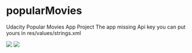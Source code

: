 # popularMovies
Udacity Popular Movies App Project 
The app missing Api key you can put yours in res/values/strings.xml



<img src="https://cloud.githubusercontent.com/assets/2805614/10500352/d2ab8e9e-72d7-11e5-98d7-11e3b41df695.png">
<img src="https://cloud.githubusercontent.com/assets/2805614/10500351/d1f1c946-72d7-11e5-815f-140d898b83b2.png">
</div>
